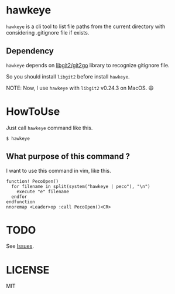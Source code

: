 # hawkeye

`hawkeye` is a cli tool to list file paths from the current directory with considering .gitignore file if exists.

## Dependency

`hawkeye` depends on [libgit2/git2go](https://github.com/libgit2/git2go) library to recognize gitignore file.

So you should install `libgit2` before install `hawkeye`.

NOTE: Now, I use `hawkeye` with `libgit2` v0.24.3 on MacOS. :smile:

# HowToUse

Just call `hawkeye` command like this.

```
$ hawkeye
```

## What purpose of this command ?

I want to use this command in vim, like this.

```
function! PecoOpen()
  for filename in split(system("hawkeye | peco"), "\n")
    execute "e" filename
  endfor
endfunction
nnoremap <Leader>op :call PecoOpen()<CR>
```

# TODO

See [Issues](https://github.com/hirakiuc/hawkeye/issues).

# LICENSE

MIT

